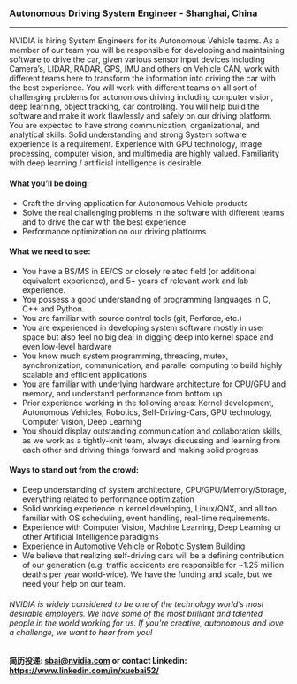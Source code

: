 

### Autonomous Driving System Engineer - Shanghai, China

___

NVIDIA is hiring System Engineers for its Autonomous Vehicle teams. As a member of our team you will be responsible for developing and maintaining software to drive the car, given various sensor input devices including Camera’s, LIDAR, RADAR, GPS, IMU and others on Vehicle CAN, work with different teams here to transform the information into driving the car with the best experience. You will work with different teams on all sort of challenging problems for autonomous driving including computer vision, deep learning, object tracking, car controlling. You will help build the software and make it work flawlessly and safely on our driving platform. You are expected to have strong communication, organizational, and analytical skills. Solid understanding and strong System software experience is a requirement. Experience with GPU technology, image processing, computer vision, and multimedia are highly valued. Familiarity with deep learning / artificial intelligence is desirable.

#### What you’ll be doing:
- Craft the driving application for Autonomous Vehicle products
- Solve the real challenging problems in the software with different teams and to drive the car with the best experience
- Performance optimization on our driving platforms

#### What we need to see:
- You have a BS/MS in EE/CS or closely related field (or additional equivalent experience), and 5+ years of relevant work and lab experience.  
- You possess a good understanding of programming languages in C, C++ and Python.
- You are familiar with source control tools (git, Perforce, etc.)
- You are experienced in developing system software mostly in user space but also feel no big deal in digging deep into kernel space and even low-level hardware
- You know much system programming, threading, mutex, synchronization, communication, and parallel computing to build highly scalable and efficient applications
- You are familiar with underlying hardware architecture for CPU/GPU and memory, and understand performance from bottom up
- Prior experience working in the following areas: Kernel development, Autonomous Vehicles, Robotics, Self-Driving-Cars, GPU technology, Computer Vision, Deep Learning
- You should display outstanding communication and collaboration skills, as we work as a tightly-knit team, always discussing and learning from each other and driving things forward and making solid progress

#### Ways to stand out from the crowd:
- Deep understanding of system architecture, CPU/GPU/Memory/Storage, everything related to performance optimization
- Solid working experience in kernel developing, Linux/QNX, and all too familiar with OS scheduling, event handling, real-time requirements.
- Experience with Computer Vision, Machine Learning, Deep Learning or other Artificial Intelligence paradigms
- Experience in Automotive Vehicle or Robotic System Building
- We believe that realizing self-driving cars will be a defining contribution of our generation (e.g. traffic accidents are responsible for ~1.25 million deaths per year world-wide). We have the funding and scale, but we need your help on our team.

###### NVIDIA is widely considered to be one of the technology world’s most desirable employers. We have some of the most brilliant and talented people in the world working for us. If you're creative, autonomous and love a challenge, we want to hear from you!

#### 简历投递: sbai@nvidia.com or contact Linkedin: https://www.linkedin.com/in/xuebai52/
